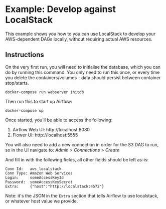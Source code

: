 # Example: Develop against LocalStack

This example shows you how to you can use LocalStack to develop your AWS-dependent DAGs locally, without requiring
actual AWS resources.

## Instructions

On the very first run, you will need to initialise the database, which you can do by running this command. You only need
to run this once, or every time you delete the containers/volumes - data should persist between container stop/starts.
```
docker-compose run webserver initdb
```

Then run this to start up Airflow:
```
docker-compose up
```

Once started, you'll be able to access the following:
1. Airflow Web UI: http://localhost:8080
1. Flower UI: http://localhost:5555

You will also need to add a new connection in order for the S3 DAG to run, so in the UI navigate to:
_Admin > Connections > Create_

And fill in with the following fields, all other fields should be left as-is:
```
Conn Id:   aws_localstack
Conn Type: Amazon Web Services
Login:     someAccessKeyId
Password:  someAccessKeySecret
Extra:     {"host":"http://localstack:4572"}
```

Note: it's the JSON in the `Extra` section that tells Airflow to use localstack, or whatever host value we provide.